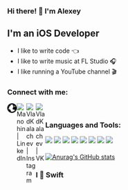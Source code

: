 ### Hi there! 👋  I'm Alexey

## I'm an iOS Developer

- I like to write code 👈
- I like to write music at FL Studio 🎧
- I like running a YouTube channel 🎬


### Connect with me:

[<img align="left" alt="Manohin" width="22px" src="https://raw.githubusercontent.com/iconic/open-iconic/master/svg/globe.svg" />][website]
[<img align="left" alt="Manohin | LinkedIn" width="22px" src="https://cdn.jsdelivr.net/npm/simple-icons@v3/icons/linkedin.svg" />][linkedin]
[<img align="left" alt="VladKalachev | Instagram" width="22px" src="https://cdn.jsdelivr.net/npm/simple-icons@v3/icons/instagram.svg" />][instagram]
[<img align="left" alt="VladKalachev | VK" width="22px" src="https://cdn.jsdelivr.net/npm/simple-icons@v3/icons/vk.svg" />][vk]

<br />

[website]: http://www.manohin.ru/
[linkedin]: https://www.linkedin.com/in/manohin//
[instagram]: https://www.instagram.com/amanohin/
[vk]: https://vk.com/manohin



### Languages and Tools:

<img src="https://img.shields.io/badge/Swift-white?style=for-the-badge&logo=Swift&logoColor=orange"/> <img src="https://img.shields.io/badge/Xcode-white?style=for-the-badge&logo=Xcode&logoColor=blue"/> <img src="https://img.shields.io/badge/SwiftUI-white?style=for-the-badge&logo=swift&logoColor=blue"/> <img src="https://img.shields.io/badge/JSON-white?style=for-the-badge&logo=JSON&logoColor=black"/> <img src="https://img.shields.io/badge/iOS-white?style=for-the-badge&logo=ios&logoColor=red"/> <img src="https://img.shields.io/badge/Git-white?style=for-the-badge&logo=git&logoColor=orange"/> <img src="https://img.shields.io/badge/CocoaPods-white?style=for-the-badge&logo=CocoaPods&logoColor=red"/> <img src="https://img.shields.io/badge/Jira-white?style=for-the-badge&logo=jira&logoColor=blue"/>

####

[![Anurag's GitHub stats](https://github-readme-stats.vercel.app/api?username=manohin)](https://github.com/anuraghazra&show_icons=true/github-readme-stats)

### I 💙 Swift

